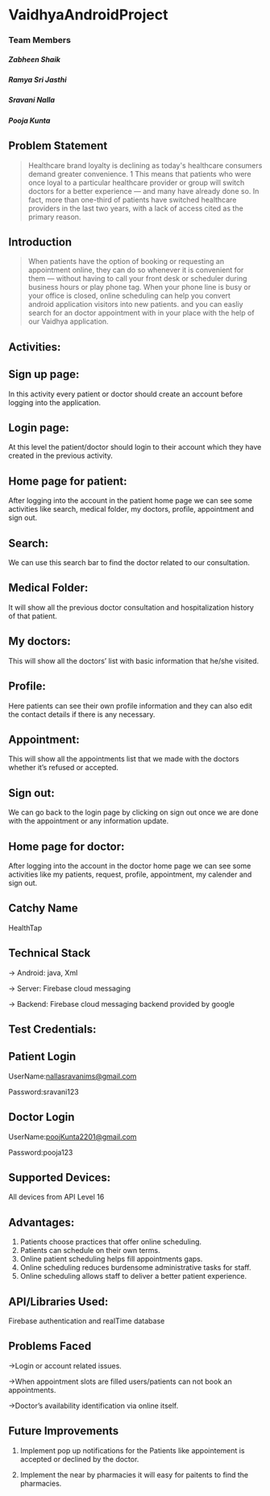 # VaidhyaAndroidProject

### Team Members
##### Zabheen Shaik

##### Ramya Sri Jasthi

##### Sravani Nalla

##### Pooja Kunta

## Problem Statement
> Healthcare brand loyalty is declining as today's healthcare consumers demand greater convenience. 1 This means that patients who were once loyal to a particular
> healthcare provider or group will switch doctors for a better experience — and many have already done so. In fact, more than one-third of patients have switched
> healthcare providers in the last two years, with a lack of access cited as the primary reason.

## Introduction
> When patients have the option of booking or requesting an appointment online, they can do so whenever it is convenient for them — without having to call your 
> front desk or scheduler during business hours or play phone tag. When your phone line is busy or your office is closed, online scheduling can help you convert 
> android application visitors into new patients. and you can easliy search for an doctor appointment with in your place with the help of our Vaidhya application.

## Activities:

## Sign up page:

In this activity every patient or doctor should create an account before logging into the application. 

## Login page: 

At this level the patient/doctor should login to their account which they have created in the previous activity.

## Home page for patient:

After logging into the account in the patient home page we can see some activities like search, medical folder, my doctors, profile, appointment and sign out.

## Search: 

We can use this search bar to find the doctor related to our consultation.

## Medical Folder: 

It will show all the previous doctor consultation and hospitalization history of that patient.

## My doctors: 

This will show all the doctors’ list with basic information that he/she visited.

## Profile: 

Here patients can see their own profile information and they can also edit the contact details if there is any necessary.

## Appointment: 

This will show all the appointments list that we made with the doctors whether it’s refused or accepted.

## Sign out: 

We can go back to the login page by clicking on sign out once we are done with the appointment or any information update. 

## Home page for doctor:

After logging into the account in the doctor home page we can see some activities like my patients, request, profile, appointment, my calender and sign out.


## Catchy Name

HealthTap

## Technical Stack

-> Android: java, Xml

-> Server: Firebase cloud messaging

-> Backend: Firebase cloud messaging backend provided by google

## Test Credentials:

## Patient Login

UserName:nallasravanims@gmail.com

Password:sravani123

## Doctor Login

UserName:poojKunta2201@gmail.com	

Password:pooja123

## Supported Devices:

All devices from API Level 16

## Advantages:

1. Patients choose practices that offer online scheduling.
2. Patients can schedule on their own terms.
3. Online patient scheduling helps fill appointments gaps.
4. Online scheduling reduces burdensome administrative tasks for staff.
5. Online scheduling allows staff to deliver a better patient experience.


## API/Libraries Used:

Firebase authentication
and realTime database

## Problems Faced

->Login or account related issues.

->When appointment slots are filled users/patients can not book an appointments.

->Doctor’s availability identification via online itself.



## Future Improvements
1) Implement pop up notifications for the Patients like appointement is accepted or declined by the doctor.

2) Implement the near by pharmacies it will easy for paitents to find the pharmacies.
